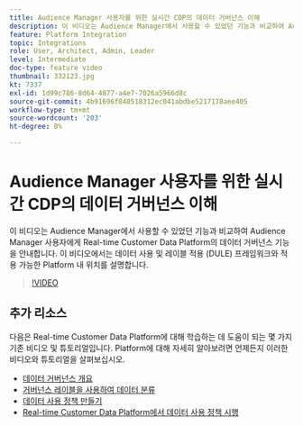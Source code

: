 ```yaml
---
title: Audience Manager 사용자를 위한 실시간 CDP의 데이터 거버넌스 이해
description: 이 비디오는 Audience Manager에서 사용할 수 있었던 기능과 비교하여 Audience Manager 사용자에게 Real-time Customer Data Platform의 데이터 거버넌스 기능을 안내합니다. 이 비디오에서는 데이터 사용 및 레이블 적용 (DULE) 프레임워크와 적용 가능한 Platform 내 위치를 설명합니다.
feature: Platform Integration
topic: Integrations
role: User, Architect, Admin, Leader
level: Intermediate
doc-type: feature video
thumbnail: 332123.jpg
kt: 7337
exl-id: 1d99c786-8d64-4877-a4e7-7026a5966d8c
source-git-commit: 4b91696f840518312ec041abdbe5217178aee405
workflow-type: tm+mt
source-wordcount: '203'
ht-degree: 0%

---
```


# Audience Manager 사용자를 위한 실시간 CDP의 데이터 거버넌스 이해

이 비디오는 Audience Manager에서 사용할 수 있었던 기능과 비교하여 Audience Manager 사용자에게 Real-time Customer Data Platform의 데이터 거버넌스 기능을 안내합니다. 이 비디오에서는 데이터 사용 및 레이블 적용 (DULE) 프레임워크와 적용 가능한 Platform 내 위치를 설명합니다.

>[!VIDEO](https://video.tv.adobe.com/v/332123/?quality=12&learn=on)

## 추가 리소스

다음은 Real-time Customer Data Platform에 대해 학습하는 데 도움이 되는 몇 가지 기존 비디오 및 튜토리얼입니다. Platform에 대해 자세히 알아보려면 언제든지 이러한 비디오와 튜토리얼을 살펴보십시오.

* [데이터 거버넌스 개요](https://experienceleague.adobe.com/docs/platform-learn/tutorials/data-governance/understanding-data-governance.html?lang=en#data-governance)
* [거버넌스 레이블을 사용하여 데이터 분류](https://experienceleague.adobe.com/docs/platform-learn/tutorials/data-governance/classify-data-using-governance-labels.html?lang=en#data-governance)
* [데이터 사용 정책 만들기](https://experienceleague.adobe.com/docs/platform-learn/tutorials/data-governance/create-data-usage-policies.html?lang=en#data-governance)
* [Real-time Customer Data Platform에서 데이터 사용 정책 시행](https://experienceleague.adobe.com/docs/platform-learn/tutorials/data-governance/enforce-data-usage-policies-in-real-time-cdp.html?lang=en#data-governance)
